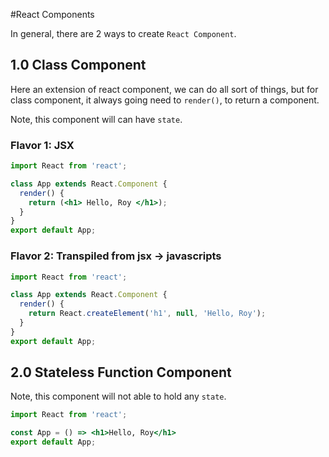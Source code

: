 #React Components

In general, there are 2 ways to create `React Component`.

## 1.0 Class Component
Here an extension of react component, we can do all sort of things, but for class component, it always going need to `render()`, to return a component.

Note, this component will can have  `state`.

### Flavor 1: JSX

```jsx
import React from 'react';

class App extends React.Component {
  render() {
    return (<h1> Hello, Roy </h1>);
  }
}
export default App;
```

### Flavor 2: Transpiled from jsx -> javascripts

```jsx
import React from 'react';

class App extends React.Component {
  render() {
    return React.createElement('h1', null, 'Hello, Roy');
  }
}
export default App;
```

## 2.0 Stateless Function Component

Note, this component will not able to hold any `state`.

```jsx
import React from 'react';

const App = () => <h1>Hello, Roy</h1>
export default App;
```
